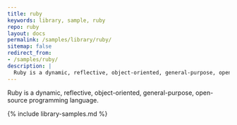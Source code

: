 ```yaml
---
title: ruby
keywords: library, sample, ruby
repo: ruby
layout: docs
permalink: /samples/library/ruby/
sitemap: false
redirect_from:
- /samples/ruby/
description: |
  Ruby is a dynamic, reflective, object-oriented, general-purpose, open-source programming language.
---
```


Ruby is a dynamic, reflective, object-oriented, general-purpose, open-source programming language.


{% include library-samples.md %}
